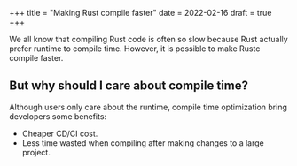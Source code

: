 +++
title = "Making Rust compile faster"
date = 2022-02-16
draft = true
+++

We all know that compiling Rust code is often so slow because Rust actually prefer runtime to compile time.  However, it is possible to make Rustc compile faster. 

<!-- more -->

## But why should I care about compile time?

Although users only care about the runtime, compile time optimization bring developers some benefits:

- Cheaper CD/CI cost.
- Less time wasted when compiling after making changes to a large project.


